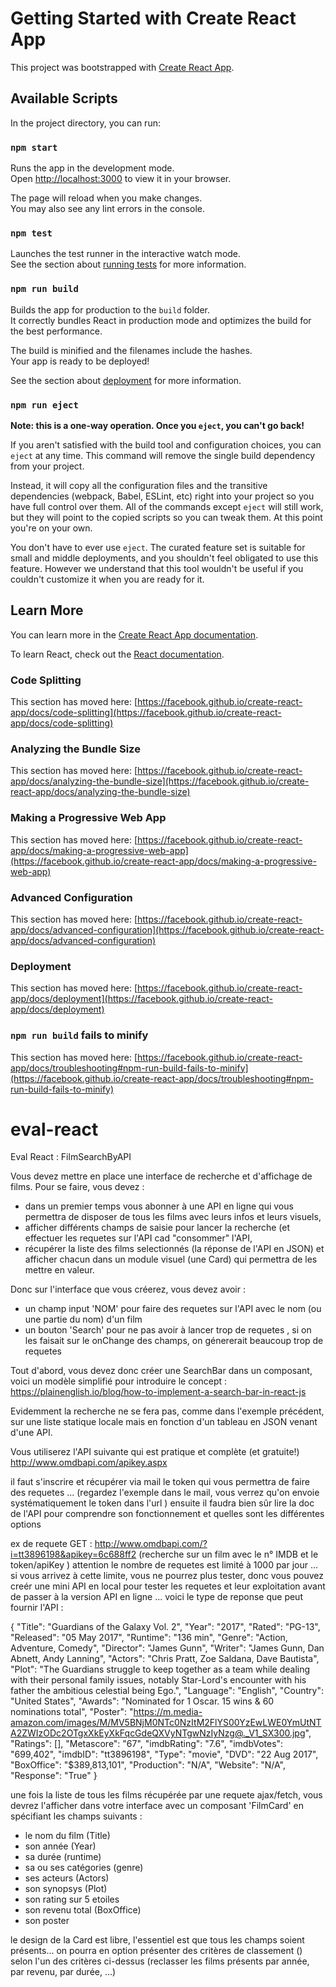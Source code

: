 # Getting Started with Create React App

This project was bootstrapped with [Create React App](https://github.com/facebook/create-react-app).

## Available Scripts

In the project directory, you can run:

### `npm start`

Runs the app in the development mode.\
Open [http://localhost:3000](http://localhost:3000) to view it in your browser.

The page will reload when you make changes.\
You may also see any lint errors in the console.

### `npm test`

Launches the test runner in the interactive watch mode.\
See the section about [running tests](https://facebook.github.io/create-react-app/docs/running-tests) for more information.

### `npm run build`

Builds the app for production to the `build` folder.\
It correctly bundles React in production mode and optimizes the build for the best performance.

The build is minified and the filenames include the hashes.\
Your app is ready to be deployed!

See the section about [deployment](https://facebook.github.io/create-react-app/docs/deployment) for more information.

### `npm run eject`

**Note: this is a one-way operation. Once you `eject`, you can't go back!**

If you aren't satisfied with the build tool and configuration choices, you can `eject` at any time. This command will remove the single build dependency from your project.

Instead, it will copy all the configuration files and the transitive dependencies (webpack, Babel, ESLint, etc) right into your project so you have full control over them. All of the commands except `eject` will still work, but they will point to the copied scripts so you can tweak them. At this point you're on your own.

You don't have to ever use `eject`. The curated feature set is suitable for small and middle deployments, and you shouldn't feel obligated to use this feature. However we understand that this tool wouldn't be useful if you couldn't customize it when you are ready for it.

## Learn More

You can learn more in the [Create React App documentation](https://facebook.github.io/create-react-app/docs/getting-started).

To learn React, check out the [React documentation](https://reactjs.org/).

### Code Splitting

This section has moved here: [https://facebook.github.io/create-react-app/docs/code-splitting](https://facebook.github.io/create-react-app/docs/code-splitting)

### Analyzing the Bundle Size

This section has moved here: [https://facebook.github.io/create-react-app/docs/analyzing-the-bundle-size](https://facebook.github.io/create-react-app/docs/analyzing-the-bundle-size)

### Making a Progressive Web App

This section has moved here: [https://facebook.github.io/create-react-app/docs/making-a-progressive-web-app](https://facebook.github.io/create-react-app/docs/making-a-progressive-web-app)

### Advanced Configuration

This section has moved here: [https://facebook.github.io/create-react-app/docs/advanced-configuration](https://facebook.github.io/create-react-app/docs/advanced-configuration)

### Deployment

This section has moved here: [https://facebook.github.io/create-react-app/docs/deployment](https://facebook.github.io/create-react-app/docs/deployment)

### `npm run build` fails to minify

This section has moved here: [https://facebook.github.io/create-react-app/docs/troubleshooting#npm-run-build-fails-to-minify](https://facebook.github.io/create-react-app/docs/troubleshooting#npm-run-build-fails-to-minify)

# eval-react

Eval React : FilmSearchByAPI

Vous devez mettre en place une interface de recherche et d'affichage de films.
Pour se faire, vous devez :

- dans un premier temps vous abonner à une API en ligne qui vous permettra de disposer de tous les films avec leurs infos et leurs visuels, 
- afficher différents champs de saisie pour lancer la recherche (et effectuer les requetes sur l'API cad "consommer" l'API, 
- récupérer la liste des films selectionnés (la réponse de l'API en JSON) et afficher chacun dans un module visuel (une Card) qui permettra de les mettre en valeur.

Donc sur l'interface que vous créerez, vous devez avoir :
- un champ input 'NOM' pour faire des requetes sur l'API avec le nom (ou une partie du nom) d'un film
- un bouton 'Search' pour ne pas avoir à lancer trop de requetes , si on les faisait sur le onChange des champs, on génererait beaucoup trop de requetes

Tout d'abord, vous devez donc créer une SearchBar dans un composant, 
voici un modèle simplifié pour introduire le concept :
https://plainenglish.io/blog/how-to-implement-a-search-bar-in-react-js

 

Evidemment la recherche ne se fera pas, comme dans l'exemple précédent, sur une liste statique locale mais en fonction d'un tableau en JSON venant d'une API.

Vous utiliserez l'API suivante qui est pratique et complète (et gratuite!)
http://www.omdbapi.com/apikey.aspx

il faut s'inscrire et récupérer via mail le token qui vous permettra de faire des requetes ...
(regardez l'exemple dans le mail, vous verrez qu'on envoie systématiquement le token dans l'url )
ensuite il faudra bien sûr lire la doc de l'API pour comprendre son fonctionnement et quelles sont les différentes options

ex de requete GET :
http://www.omdbapi.com/?i=tt3896198&apikey=6c688ff2 (recherche sur un film avec le n° IMDB et le token/apiKey )
attention le nombre de requetes est limité à 1000 par jour ... 
si vous arrivez à cette limite, vous ne pourrez plus tester, donc vous pouvez creér une mini API en local pour tester les requetes et leur exploitation avant de passer à la version API en ligne ... 
voici le type de reponse que peut fournir l'API :

{
"Title": "Guardians of the Galaxy Vol. 2",
"Year": "2017",
"Rated": "PG-13",
"Released": "05 May 2017",
"Runtime": "136 min",
"Genre": "Action, Adventure, Comedy",
"Director": "James Gunn",
"Writer": "James Gunn, Dan Abnett, Andy Lanning",
"Actors": "Chris Pratt, Zoe Saldana, Dave Bautista",
"Plot": "The Guardians struggle to keep together as a team while dealing with their personal family issues, notably Star-Lord's encounter with his father the ambitious celestial being Ego.",
"Language": "English",
"Country": "United States",
"Awards": "Nominated for 1 Oscar. 15 wins & 60 nominations total",
"Poster": "https://m.media-amazon.com/images/M/MV5BNjM0NTc0NzItM2FlYS00YzEwLWE0YmUtNTA2ZWIzODc2OTgxXkEyXkFqcGdeQXVyNTgwNzIyNzg@._V1_SX300.jpg",
"Ratings": [],
"Metascore": "67",
"imdbRating": "7.6",
"imdbVotes": "699,402",
"imdbID": "tt3896198",
"Type": "movie",
"DVD": "22 Aug 2017",
"BoxOffice": "$389,813,101",
"Production": "N/A",
"Website": "N/A",
"Response": "True"
}

une fois la liste de tous les films récupérée par une requete ajax/fetch, vous devrez l'afficher dans votre interface avec un composant 'FilmCard' en spécifiant les champs suivants : 
- le nom du film (Title)
- son année (Year)
- sa durée (runtime)
- sa ou ses catégories (genre)
- ses acteurs (Actors)
- son synopsys (Plot)
- son rating sur 5 etoiles
- son revenu total (BoxOffice)
- son poster

le design de la Card est libre, l'essentiel est que tous les champs soient présents...
on pourra en option présenter des critères de classement () selon l'un des critères ci-dessus 
(reclasser les films présents par année, par revenu, par durée, ...)
